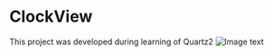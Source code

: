 # ClockView
This project was developed during learning of Quartz2
![Image text](htt://raw.github.com/nuoyaneasy/repository/master/images-folder/xxx.png)